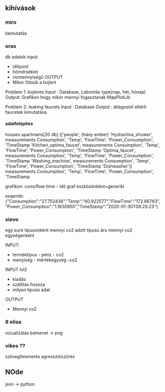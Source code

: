 ## kihívások

### miro
bemutatás



### oras
db adatok 
input:
- időpont
- hőmérséklet
- vízmennyiségű
OUTPUT
- Mikor fűtsük a bojlert

Problem 1: bojleres
Input : Database, Lebontás type(nap, hét, hónap)
Output: Grafikon hogy mikor mennyi fogasztanak MapPlotLib

Problem 2: leaking faucets
Input : Database
Output : átlagostól eltérő faucetek kimutatása

#### adatfelépítés
houses
    apartmans[20 db] 
        (['people', (hány ember)
        'Hydractiva_shower', 
            measurements
                Consumption', 'Temp', 'FlowTime', 'Power_Consumption', 'TimeStamp
        'Kitchen_optima_faucet', 
             measurements
                Consumption', 'Temp', 'FlowTime', 'Power_Consumption', 'TimeStamp
        'Optima_faucet', 
             measurements
                Consumption', 'Temp', 'FlowTime', 'Power_Consumption', 'TimeStamp
        'Washing_machine', 
             measurements
                Consumption', 'Temp', 'FlowTime', 'Power_Consumption', 'TimeStamp
        'Dishwasher'])
             measurements
                Consumption', 'Temp', 'FlowTime', 'Power_Consumption', 'TimeStamp

grafikon:
cons/flow time - idő graf eszközönként+generikl

exapmle:
{"Consumption":"27.752436","Temp":"40.922577","FlowTime":"172.66763","Power_Consumption":"1.1630955","TimeStamp":"2020-01-30T09:25:23"}


### sievo
egy euró típusonként mennyi co2
adott típusú áru mennyi co2 egységenként

INPUT:
- terméktípus - pénz - co2
- menyiség - mértékegység -co2

INPUT lvl2
- kiadás
- szállítás hossza
- milyen típusú adat


OUTPUT
- Mennyi co2


### 8 elisa
vizualizálás
bemenet -> png

### vikes ??
szövegfeismerés
agressziószűrés




## NOde

json -> python

